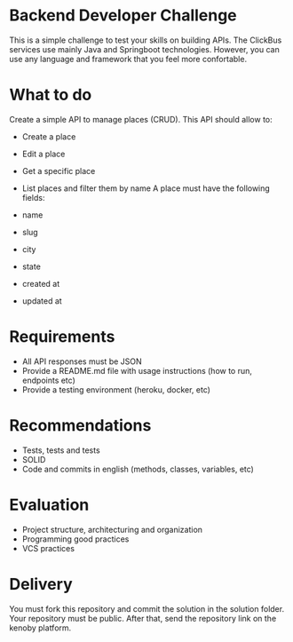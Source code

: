 # Backend Developer Challenge
This is a simple challenge to test your skills on building APIs. The ClickBus services use mainly Java and Springboot technologies. However, you can use any language and framework that you feel more confortable.

# What to do
Create a simple API to manage places (CRUD). This API should allow to:

- Create a place
- Edit a place
- Get a specific place
- List places and filter them by name
A place must have the following fields:

- name
- slug
- city
- state
- created at
- updated at
# Requirements
- All API responses must be JSON
- Provide a README.md file with usage instructions (how to run, endpoints etc)
- Provide a testing environment (heroku, docker, etc)
# Recommendations
- Tests, tests and tests
- SOLID
- Code and commits in english (methods, classes, variables, etc)
# Evaluation
- Project structure, architecturing and organization
- Programming good practices
- VCS practices
# Delivery
You must fork this repository and commit the solution in the solution folder. Your repository must be public. After that, send the repository link on the kenoby platform.